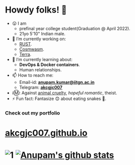 # Howdy folks! 👋
- 😛 I am
  - prefinal year college student(Graduation @ April 2022).
  - 21yo 5'10" Indian male.
- 🔭 I’m currently working on:
  - [RUST](https://www.rust-lang.org/).
  - [Cosmwasm](https://cosmwasm.com/).
  - [Terra](https://www.terra.money/).
- 🌱 I’m currently learning about: 
  - <b>DevOps & Docker containers</b>.
  - Human relationships.
- 📫 How to reach me:
  - Email-id: [**anupam.kumar@iitgn.ac.in**](mailto:anupam.kumar@iitgn.ac.in)
  - Telegram: [**akcgjc007**](https://t.me/akcgjc007)
- ℹ️Ⓜ️: Against <ins>animal cruelty</ins>, <i>hopeful romantic</i>, theist.
- ⚡ Fun fact: Fantasize 😊 about eating snakes 🐍.

<h3><b>Check out my portfolio</b></h3>
<h1><a href="https://akcgjc007.github.io/">akcgjc007.github.io</a><h1>

![1](https://github-readme-stats.vercel.app/api/top-langs/?username=akcgjc007&theme=blue-green)
[![Anupam's github stats](https://github-readme-stats.vercel.app/api?username=akcgjc007&theme=blue-green)](https://github.com/akcgjc007)
